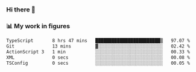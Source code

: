 ### Hi there 👋

### 📊 My work in figures

<!--START_SECTION:waka-->

```txt
TypeScript       8 hrs 47 mins   ████████████████████████▒   97.07 %
Git              13 mins         ▓░░░░░░░░░░░░░░░░░░░░░░░░   02.42 %
ActionScript 3   1 min           ░░░░░░░░░░░░░░░░░░░░░░░░░   00.33 %
XML              0 secs          ░░░░░░░░░░░░░░░░░░░░░░░░░   00.08 %
TSConfig         0 secs          ░░░░░░░░░░░░░░░░░░░░░░░░░   00.05 %
```

<!--END_SECTION:waka-->
